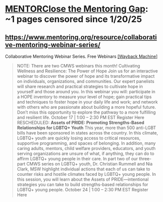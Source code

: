 



# [MENTORClose the Mentoring Gap](mentoring.org): ~1 pages censored since 1/20/25

## https://www.mentoring.org/resource/collaborative-mentoring-webinar-series/


Collaborative Mentoring Webinar Series. Free Webinars [[Wayback Machine]](https://web.archive.org/web/20240000000000*/https://www.mentoring.org/resource/collaborative-mentoring-webinar-series/)

> NOTE: There are two CMWS webinars this month! Cultivating Wellness and Resilience: The Power of Hope Join us for an interactive webinar to discover the power of hope and its transformative impact on individuals, organizations, and communities. Our expert panelists will share research and practical strategies to cultivate hope in yourself and those around you. In this webinar you will: participate in a HOPE inventory to measure your level of hope; gain practical tips and techniques to foster hope in your daily life and work; and network with others who are passionate about building a more hopeful future. Don’t miss this opportunity to explore the pathway to a more fulfilling and resilient life. October 17 | 1:00 – 2:30 PM EST Register Here RESCHEDULED: **Assets of PRIDE: Promoting Strengths-Based Relationships for LGBTQ+ Youth** This year, more than 500 anti-LGBT bills have been sponsored in states across the country. In this climate, LGBTQ+ youth are quickly losing access to critical resources, supportive programming, and spaces of belonging. In addition, many caring adults, mentors, child welfare providers, educators, and youth serving organizations are unsure of what, if anything, they can do to affirm LGBTQ+ young people in their care. In part two of our three-part CMWS series on LGBTQ+ youth, Dr. Christian Rummell and Nia Clark, MSW highlight individual actions that each of us can take to counter risks and hostile climates faced by LGBTQ+ young people. In this session, you will learn about the Assets of PRIDE—intentional strategies you can take to build strengths-based relationships for LGBTQ+ young people. October 24 | 1:00 – 2:30 PM EST Register Here